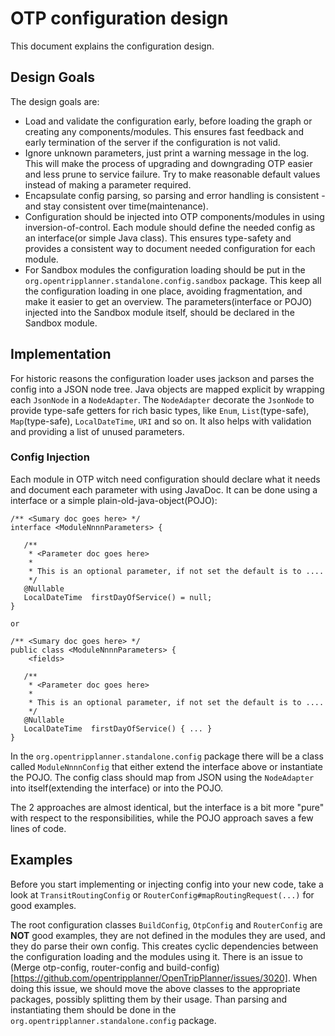 # OTP configuration design

This document explains the configuration design.


## Design Goals

The design goals are:
- Load and validate the configuration early, before loading the graph or creating any 
  components/modules. This ensures fast feedback and early termination of the server if the
  configuration is not valid.
- Ignore unknown parameters, just print a warning message in the log. This will make the process of
  upgrading and downgrading OTP easier and less prune to service failure. Try to make reasonable
  default values instead of making a parameter required.
- Encapsulate config parsing, so parsing and error handling is consistent - and stay consistent over
  time(maintenance).
- Configuration should be injected into OTP components/modules in using inversion-of-control. Each
  module should define the needed config as an interface(or simple Java class). This ensures
  type-safety and provides a consistent way to document needed configuration for each module.
- For Sandbox modules the configuration loading should be put in the `org.opentripplanner.standalone.config.sandbox` package. This keep all the configuration loading in one place, avoiding fragmentation, and make it easier to get an overview. The parameters(interface or POJO) injected into the Sandbox module itself, should be declared in the Sandbox module.


## Implementation

For historic reasons the configuration loader uses jackson and parses the config into a JSON node 
tree. Java objects are mapped explicit by wrapping each `JsonNode` in a `NodeAdapter`. The 
`NodeAdapter` decorate the `JsonNode` to provide type-safe getters for rich basic types, like 
`Enum`, `List`(type-safe), `Map`(type-safe), `LocalDateTime`, `URI` and so on. It also helps with 
validation and providing a list of unused parameters. 


### Config Injection

Each module in OTP witch need configuration should declare what it needs and document each parameter
with using JavaDoc. It can be done using a interface or a simple plain-old-java-object(POJO):

```
/** <Sumary doc goes here> */
interface <ModuleNnnnParameters> {

   /** 
    * <Parameter doc goes here>  
    *
    * This is an optional parameter, if not set the default is to ....
    */
   @Nullable
   LocalDateTime  firstDayOfService() = null; 
}

or 

/** <Sumary doc goes here> */
public class <ModuleNnnnParameters> {
    <fields>

   /** 
    * <Parameter doc goes here>  
    *
    * This is an optional parameter, if not set the default is to ....
    */
   @Nullable
   LocalDateTime  firstDayOfService() { ... } 
}
```

In the `org.opentripplanner.standalone.config` package there will be a class called 
`ModuleNnnnConfig` that either extend the interface above or instantiate the POJO. The
config class should map from JSON using the `NodeAdapter` into itself(extending the interface)
or into the POJO.

The 2 approaches are almost identical, but the interface is a bit more "pure" with respect to the 
responsibilities, while the POJO approach saves a few lines of code.


## Examples

Before you start implementing or injecting config into your new code, take a look at 
`TransitRoutingConfig` or `RouterConfig#mapRoutingRequest(...)` for good examples.    

The root configuration classes `BuildConfig`, `OtpConfig` and `RouterConfig` are **NOT** good examples,
they are not defined in the modules they are used, and they do parse their own config. This creates
cyclic dependencies between the configuration loading and the modules using it. There is an issue 
to (Merge otp-config, router-config and build-config)[https://github.com/opentripplanner/OpenTripPlanner/issues/3020].
When doing this issue, we should move the above classes to the appropriate packages, possibly 
splitting them by their usage. Than parsing and instantiating them should be done in the 
`org.opentripplanner.standalone.config` package.
